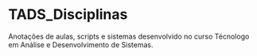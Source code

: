 # TADS_Disciplinas
Anotações de aulas, scripts e sistemas desenvolvido no curso Técnologo em Análise e Desenvolvimento de Sistemas.
